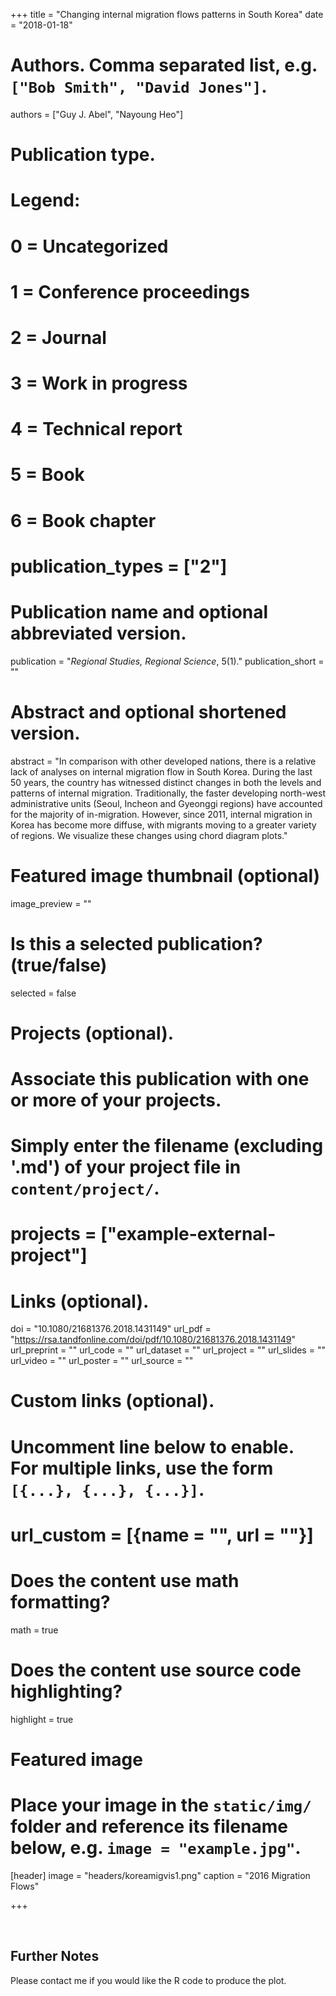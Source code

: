 +++
title = "Changing internal migration flows patterns in South Korea"
date = "2018-01-18"

# Authors. Comma separated list, e.g. `["Bob Smith", "David Jones"]`.
authors = ["Guy J. Abel", "Nayoung Heo"]

# Publication type.
# Legend:
# 0 = Uncategorized
# 1 = Conference proceedings
# 2 = Journal
# 3 = Work in progress
# 4 = Technical report
# 5 = Book
# 6 = Book chapter
# publication_types = ["2"]

# Publication name and optional abbreviated version.
publication = "*Regional Studies, Regional Science*, 5(1)."
publication_short = ""

# Abstract and optional shortened version.
abstract = "In comparison with other developed nations, there is a relative lack of analyses on internal migration flow in South Korea. During the last 50 years, the country has witnessed distinct changes in both the levels and patterns of internal migration. Traditionally, the faster developing north-west administrative units (Seoul, Incheon and Gyeonggi regions) have accounted for the majority of in-migration. However, since 2011, internal migration in Korea has become more diffuse, with migrants moving to a greater variety of regions. We visualize these changes using chord diagram plots."

# Featured image thumbnail (optional)
image_preview = ""

# Is this a selected publication? (true/false)
selected = false

# Projects (optional).
#   Associate this publication with one or more of your projects.
#   Simply enter the filename (excluding '.md') of your project file in `content/project/`.
# projects = ["example-external-project"]

# Links (optional).
doi = "10.1080/21681376.2018.1431149"
url_pdf = "https://rsa.tandfonline.com/doi/pdf/10.1080/21681376.2018.1431149"
url_preprint = ""
url_code = ""
url_dataset = ""
url_project = ""
url_slides = ""
url_video = ""
url_poster = ""
url_source = ""

# Custom links (optional).
#   Uncomment line below to enable. For multiple links, use the form `[{...}, {...}, {...}]`.
# url_custom = [{name = "", url = ""}]

# Does the content use math formatting?
math = true

# Does the content use source code highlighting?
highlight = true

# Featured image
# Place your image in the `static/img/` folder and reference its filename below, e.g. `image = "example.jpg"`.
[header]
image = "headers/koreamigvis1.png"
caption = "2016 Migration Flows"

+++

<div style="display:inline-block; vertical-align:top">
   <div data-doi="10.1080/21681376.2018.1431149" data-badge-type='medium-donut' class='altmetric-embed' data-hide-no-mentions="true" data-badge-popover='right' ></div>
  </div>
<div style="display: inline-block">
   <div data-doi="10.1080/21681376.2018.1431149" class="__dimensions_badge_embed__" data-hide-zero-citations="true"></div>
</div>

## Further Notes

Please contact me if you would like the R code to produce the plot.
